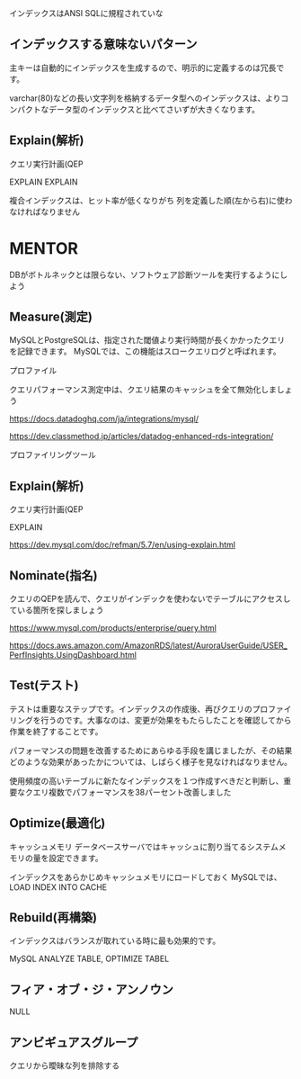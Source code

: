 インデックスはANSI SQLに規程されていな

## インデックスする意味ないパターン

主キーは自動的にインデックスを生成するので、明示的に定義するのは冗長です。

varchar(80)などの長い文字列を格納するデータ型へのインデックスは、よりコンパクトなデータ型のインデックスと比べてさいずが大きくなります。

## Explain(解析)

クエリ実行計画(QEP

EXPLAIN
EXPLAIN



複合インデックスは、ヒット率が低くなりがち
列を定義した順(左から右)に使わなければなりません

# MENTOR

DBがボトルネックとは限らない、ソフトウェア診断ツールを実行するようにしよう

## Measure(測定)

MySQLとPostgreSQLは、指定された閾値より実行時間が長くかかったクエリを記録できます。
MySQLでは、この機能はスロークエリログと呼ばれます。


プロファイル

クエリパフォーマンス測定中は、クエリ結果のキャッシュを全て無効化しましょう

https://docs.datadoghq.com/ja/integrations/mysql/


https://dev.classmethod.jp/articles/datadog-enhanced-rds-integration/

プロファイリングツール

## Explain(解析)

クエリ実行計画(QEP

EXPLAIN

https://dev.mysql.com/doc/refman/5.7/en/using-explain.html

## Nominate(指名)

クエリのQEPを読んで、クエリがインデックを使わないでテーブルにアクセスしている箇所を探しましょう

https://www.mysql.com/products/enterprise/query.html

https://docs.aws.amazon.com/AmazonRDS/latest/AuroraUserGuide/USER_PerfInsights.UsingDashboard.html


## Test(テスト)

テストは重要なステップです。インデックスの作成後、再びクエリのプロファイリングを行うのです。大事なのは、変更が効果をもたらしたことを確認してから作業を終了することです。

パフォーマンスの問題を改善するためにあらゆる手段を講じましたが、その結果どのような効果があったかについては、しばらく様子を見なければなりません。

使用頻度の高いテーブルに新たなインデックスを１つ作成すべきだと判断し、重要なクエリ複数でパフォーマンスを38パーセント改善しました

## Optimize(最適化)

キャッシュメモリ
データベースサーバではキャッシュに割り当てるシステムメモリの量を設定できます。

インデックスをあらかじめキャッシュメモリにロードしておく
MySQLでは、LOAD INDEX INTO CACHE

## Rebuild(再構築)

インデックスはバランスが取れている時に最も効果的です。

MySQL ANALYZE TABLE, OPTIMIZE TABEL


## フィア・オブ・ジ・アンノウン

NULL

## アンビギュアスグループ

クエリから曖昧な列を排除する


